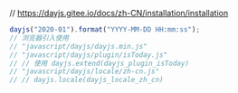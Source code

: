 // https://dayjs.gitee.io/docs/zh-CN/installation/installation

```js
dayjs("2020-01").format("YYYY-MM-DD HH:mm:ss");
// 浏览器引入使用
// "javascript/dayjs/dayjs.min.js"
// "javascript/dayjs/plugin/isToday.js"
// // 使用 dayjs.extend(dayjs_plugin_isToday)
// "javascript/dayjs/locale/zh-cn.js"
// // dayjs.locale(dayjs_locale_zh_cn)
```
